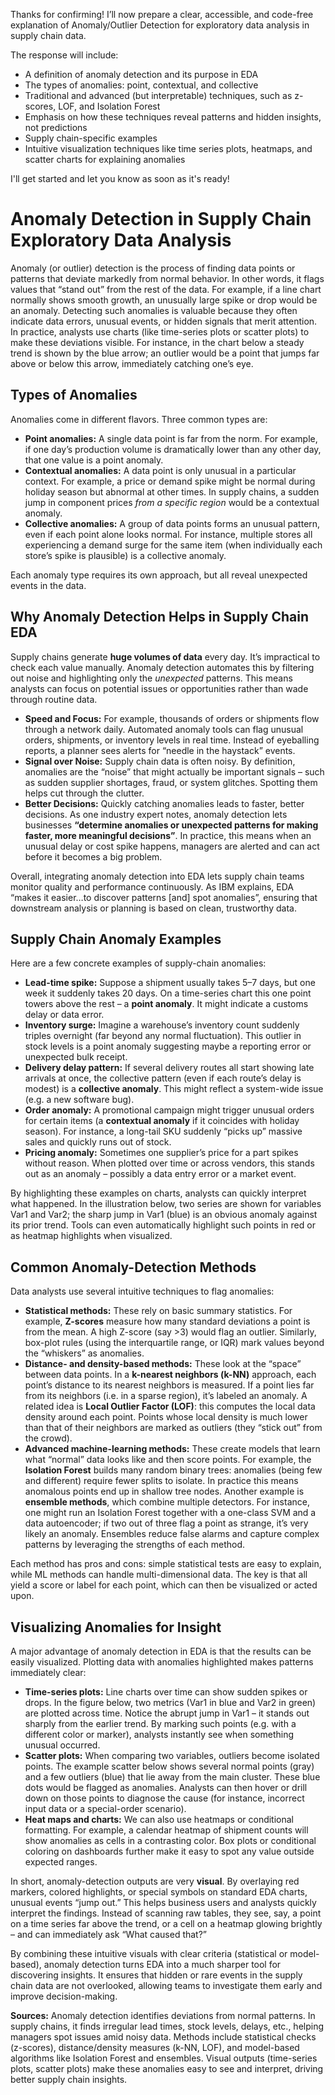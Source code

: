 Thanks for confirming! I’ll now prepare a clear, accessible, and code-free explanation of Anomaly/Outlier Detection for exploratory data analysis in supply chain data.

The response will include:

* A definition of anomaly detection and its purpose in EDA
* The types of anomalies: point, contextual, and collective
* Traditional and advanced (but interpretable) techniques, such as z-scores, LOF, and Isolation Forest
* Emphasis on how these techniques reveal patterns and hidden insights, not predictions
* Supply chain-specific examples
* Intuitive visualization techniques like time series plots, heatmaps, and scatter charts for explaining anomalies

I'll get started and let you know as soon as it's ready!


# Anomaly Detection in Supply Chain Exploratory Data Analysis

Anomaly (or outlier) detection is the process of finding data points or patterns that deviate markedly from normal behavior. In other words, it flags values that “stand out” from the rest of the data.  For example, if a line chart normally shows smooth growth, an unusually large spike or drop would be an anomaly.  Detecting such anomalies is valuable because they often indicate data errors, unusual events, or hidden signals that merit attention. In practice, analysts use charts (like time-series plots or scatter plots) to make these deviations visible.  For instance, in the chart below a steady trend is shown by the blue arrow; an outlier would be a point that jumps far above or below this arrow, immediately catching one’s eye.

## Types of Anomalies

Anomalies come in different flavors.  Three common types are:

* **Point anomalies:** A single data point is far from the norm.  For example, if one day’s production volume is dramatically lower than any other day, that one value is a point anomaly.
* **Contextual anomalies:** A data point is only unusual in a particular context.  For example, a price or demand spike might be normal during holiday season but abnormal at other times.  In supply chains, a sudden jump in component prices *from a specific region* would be a contextual anomaly.
* **Collective anomalies:** A group of data points forms an unusual pattern, even if each point alone looks normal.  For instance, multiple stores all experiencing a demand surge for the same item (when individually each store’s spike is plausible) is a collective anomaly.

Each anomaly type requires its own approach, but all reveal unexpected events in the data.

## Why Anomaly Detection Helps in Supply Chain EDA

Supply chains generate **huge volumes of data** every day.  It’s impractical to check each value manually.  Anomaly detection automates this by filtering out noise and highlighting only the *unexpected* patterns.  This means analysts can focus on potential issues or opportunities rather than wade through routine data.

* **Speed and Focus:** For example, thousands of orders or shipments flow through a network daily. Automated anomaly tools can flag unusual orders, shipments, or inventory levels in real time.  Instead of eyeballing reports, a planner sees alerts for “needle in the haystack” events.
* **Signal over Noise:** Supply chain data is often noisy.  By definition, anomalies are the “noise” that might actually be important signals – such as sudden supplier shortages, fraud, or system glitches.  Spotting them helps cut through the clutter.
* **Better Decisions:** Quickly catching anomalies leads to faster, better decisions.  As one industry expert notes, anomaly detection lets businesses **“determine anomalies or unexpected patterns for making faster, more meaningful decisions”**.  In practice, this means when an unusual delay or cost spike happens, managers are alerted and can act before it becomes a big problem.

Overall, integrating anomaly detection into EDA lets supply chain teams monitor quality and performance continuously.  As IBM explains, EDA “makes it easier…to discover patterns \[and] spot anomalies”, ensuring that downstream analysis or planning is based on clean, trustworthy data.

## Supply Chain Anomaly Examples

Here are a few concrete examples of supply-chain anomalies:

* **Lead-time spike:** Suppose a shipment usually takes 5–7 days, but one week it suddenly takes 20 days.  On a time-series chart this one point towers above the rest – a **point anomaly**.  It might indicate a customs delay or data error.
* **Inventory surge:** Imagine a warehouse’s inventory count suddenly triples overnight (far beyond any normal fluctuation).  This outlier in stock levels is a point anomaly suggesting maybe a reporting error or unexpected bulk receipt.
* **Delivery delay pattern:** If several delivery routes all start showing late arrivals at once, the collective pattern (even if each route’s delay is modest) is a **collective anomaly**.  This might reflect a system-wide issue (e.g. a new software bug).
* **Order anomaly:** A promotional campaign might trigger unusual orders for certain items (a **contextual anomaly** if it coincides with holiday season).  For instance, a long-tail SKU suddenly “picks up” massive sales and quickly runs out of stock.
* **Pricing anomaly:** Sometimes one supplier’s price for a part spikes without reason.  When plotted over time or across vendors, this stands out as an anomaly – possibly a data entry error or a market event.

By highlighting these examples on charts, analysts can quickly interpret what happened.  In the illustration below, two series are shown for variables Var1 and Var2; the sharp jump in Var1 (blue) is an obvious anomaly against its prior trend.  Tools can even automatically highlight such points in red or as heatmap highlights when visualized.

## Common Anomaly-Detection Methods

Data analysts use several intuitive techniques to flag anomalies:

* **Statistical methods:** These rely on basic summary statistics.  For example, **Z-scores** measure how many standard deviations a point is from the mean.  A high Z-score (say >3) would flag an outlier.  Similarly, box-plot rules (using the interquartile range, or IQR) mark values beyond the “whiskers” as anomalies.
* **Distance- and density-based methods:** These look at the “space” between data points.  In a **k-nearest neighbors (k-NN)** approach, each point’s distance to its nearest neighbors is measured.  If a point lies far from its neighbors (i.e. in a sparse region), it’s labeled an anomaly.  A related idea is **Local Outlier Factor (LOF)**: this computes the local data density around each point.  Points whose local density is much lower than that of their neighbors are marked as outliers (they “stick out” from the crowd).
* **Advanced machine-learning methods:** These create models that learn what “normal” data looks like and then score points.  For example, the **Isolation Forest** builds many random binary trees: anomalies (being few and different) require fewer splits to isolate.  In practice this means anomalous points end up in shallow tree nodes.  Another example is **ensemble methods**, which combine multiple detectors.  For instance, one might run an Isolation Forest together with a one-class SVM and a data autoencoder; if two out of three flag a point as strange, it’s very likely an anomaly.  Ensembles reduce false alarms and capture complex patterns by leveraging the strengths of each method.

Each method has pros and cons: simple statistical tests are easy to explain, while ML methods can handle multi-dimensional data.  The key is that all yield a score or label for each point, which can then be visualized or acted upon.

## Visualizing Anomalies for Insight

A major advantage of anomaly detection in EDA is that the results can be easily visualized.  Plotting data with anomalies highlighted makes patterns immediately clear:

* **Time-series plots:** Line charts over time can show sudden spikes or drops.  In the figure below, two metrics (Var1 in blue and Var2 in green) are plotted across time.  Notice the abrupt jump in Var1 – it stands out sharply from the earlier trend.  By marking such points (e.g. with a different color or marker), analysts instantly see when something unusual occurred.
* **Scatter plots:** When comparing two variables, outliers become isolated points.  The example scatter below shows several normal points (gray) and a few outliers (blue) that lie away from the main cluster.  These blue dots would be flagged as anomalies.  Analysts can then hover or drill down on those points to diagnose the cause (for instance, incorrect input data or a special-order scenario).
* **Heat maps and charts:** We can also use heatmaps or conditional formatting.  For example, a calendar heatmap of shipment counts will show anomalies as cells in a contrasting color.  Box plots or conditional coloring on dashboards further make it easy to spot any value outside expected ranges.

In short, anomaly-detection outputs are very **visual**.  By overlaying red markers, colored highlights, or special symbols on standard EDA charts, unusual events “jump out.”  This helps business users and analysts quickly interpret the findings.  Instead of scanning raw tables, they see, say, a point on a time series far above the trend, or a cell on a heatmap glowing brightly – and can immediately ask “What caused that?”

By combining these intuitive visuals with clear criteria (statistical or model-based), anomaly detection turns EDA into a much sharper tool for discovering insights.  It ensures that hidden or rare events in the supply chain data are not overlooked, allowing teams to investigate them early and improve decision-making.

**Sources:** Anomaly detection identifies deviations from normal patterns.  In supply chains, it finds irregular lead times, stock levels, delays, etc., helping managers spot issues amid noisy data.  Methods include statistical checks (z-scores), distance/density measures (k-NN, LOF), and model-based algorithms like Isolation Forest and ensembles.  Visual outputs (time-series plots, scatter plots) make these anomalies easy to see and interpret, driving better supply chain insights.
